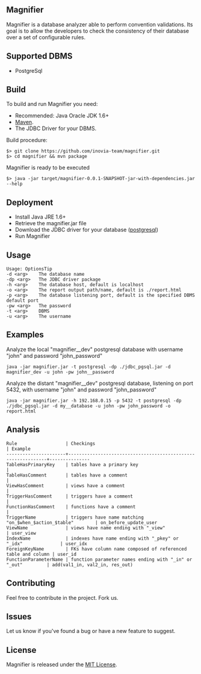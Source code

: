 ## Magnifier

Magnifier is a database analyzer able to perform convention validations. Its goal is to allow the developers to check the consistency of their database over a set of configurable rules.

## Supported DBMS

* PostgreSql

## Build

To build and run Magnifier you need:

* Recommended: Java Oracle JDK 1.6+
* [Maven](https://github.com/apache/maven).
* The JDBC Driver for your DBMS.

Build procedure:
    
    $> git clone https://github.com/inovia-team/magnifier.git
    $> cd magnifier && mvn package

Magnifier is ready to be executed

    $> java -jar target/magnifier-0.0.1-SNAPSHOT-jar-with-dependencies.jar --help

## Deployment

* Install Java JRE 1.6+
* Retrieve the magnifier.jar file
* Download the JDBC driver for your database ([postgresql](https://jdbc.postgresql.org/download.html))
* Run Magnifier

## Usage

	Usage: OptionsTip
	-d <arg>    The database name
	-dp <arg>   The JDBC driver package
	-h <arg>    The database host, default is localhost
	-o <arg>    The report output path/name, default is ./report.html
	-p <arg>    The database listening port, default is the specified DBMS default port
	-pw <arg>   The password
	-t <arg>    DBMS
	-u <arg>    The username

## Examples

Analyze the local "magnifier__dev" postgresql database with username "john" and password "john_password"

	java -jar magnifier.jar -t postgresql -dp ./jdbc_pgsql.jar -d magnifier_dev -u john -pw john__password

Analyze the distant "magnifier__dev" postgresql database, listening on port 5432, with username "john" and password "john_password"

	java -jar magnifier.jar -h 192.168.0.15 -p 5432 -t postgresql -dp ./jdbc_pgsql.jar -d my__database -u john -pw john_password -o report.html

## Analysis
	Rule                  | Checkings                                                    | Example
	----------------------+--------------------------------------------------------------+---------------
	TableHasPrimaryKey    | tables have a primary key                                    | 
	TableHasComment       | tables have a comment                                        | 
	ViewHasComment        | views have a comment                                         | 
	TriggerHasComment     | triggers have a comment                                      | 
	FunctionHasComment    | functions have a comment                                     | 
	TriggerName           | triggers have name matching "on_$when_$action_$table"        | on_before_update_user
	ViewName              | views have name ending with "_view"                          | user_view
	IndexName             | indexes have name ending with "_pkey" or "_idx"              | user_idx
	ForeignKeyName        | FKs have column name composed of referenced table and column | user_id
	FunctionParameterName | function parameter names ending with "_in" or "_out"         | add(val1_in, val2_in, res_out)

	

## Contributing

Feel free to contribute in the project. Fork us.

## Issues

Let us know if you've found a bug or have a new feature to suggest.

## License

Magnifier is released under the [MIT License](http://www.opensource.org/licenses/MIT).